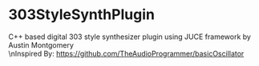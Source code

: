# 303StyleSynthPlugin<br>
C++ based digital 303 style synthesizer plugin using JUCE framework by Austin Montgomery<br>
\nInspired By: <a>https://github.com/TheAudioProgrammer/basicOscillator</a>
